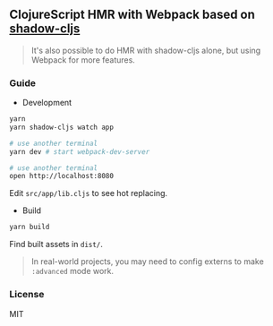 
ClojureScript HMR with Webpack based on [shadow-cljs](https://github.com/thheller/shadow-cljs/wiki/ClojureScript-for-JS-Devs)
---

> It's also possible to do HMR with shadow-cljs alone, but using Webpack for more features.

### Guide

* Development

```bash
yarn
yarn shadow-cljs watch app

# use another terminal
yarn dev # start webpack-dev-server

# use another terminal
open http://localhost:8080
```

Edit `src/app/lib.cljs` to see hot replacing.

* Build

```bash
yarn build
```

Find built assets in `dist/`.

> In real-world projects, you may need to config externs to make `:advanced` mode work.

### License

MIT
